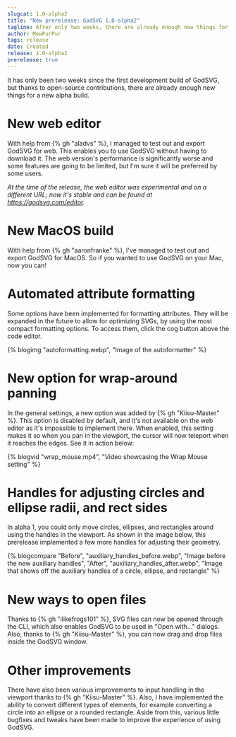 ```yaml
---
slugcat: 1.0-alpha2
title: "New prerelease: GodSVG 1.0-alpha2"
tagline: After only two weeks, there are already enough new things for a new alpha build. Most notably, GodSVG is out for web and MacOS!
author: MewPurPur
tags: release
date: Created
release: 1.0-alpha2
prerelease: true
---
```


It has only been two weeks since the first development build of GodSVG, but thanks to open-source contributions, there are already enough new things for a new alpha build.

# New web editor

With help from {% gh "aladvs" %}, I managed to test out and export GodSVG for web. This enables you to use GodSVG without having to download it. The web version's performance is significantly worse and some features are going to be limited, but I'm sure it will be preferred by some users.

*At the time of the release, the web editor was experimental and on a different URL; now it's stable and can be found at <https://godsvg.com/editor>.*

# New MacOS build

With help from {% gh "aaronfranke" %}, I've managed to test out and export GodSVG for MacOS. So if you wanted to use GodSVG on your Mac, now you can!

# Automated attribute formatting

Some options have been implemented for formatting attributes. They will be expanded in the future to allow for optimizing SVGs, by using the most compact formatting options. To access them, click the cog button above the code editor.

{% blogimg "autoformatting.webp", "Image of the autoformatter" %}

# New option for wrap-around panning

In the general settings, a new option was added by {% gh "Kiisu-Master" %}. This option is disabled by default, and it's not available on the web editor as it's impossible to implement there. When enabled, this setting makes it so when you pan in the viewport, the cursor will now teleport when it reaches the edges. See it in action below:

{% blogvid "wrap_mouse.mp4", "Video showcasing the Wrap Mouse setting" %}

# Handles for adjusting circles and ellipse radii, and rect sides

In alpha 1, you could only move circles, ellipses, and rectangles around using the handles in the viewport. As shown in the image below, this prerelease implemented a few more handles for adjusting their geometry.

{% blogcompare "Before", "auxiliary_handles_before.webp", "Image before the new auxiliary handles", "After", "auxiliary_handles_after.webp", "Image that shows off the auxiliary handles of a circle, ellipse, and rectangle" %}

# New ways to open files

Thanks to {% gh "ilikefrogs101" %}, SVG files can now be opened through the CLI, which also enables GodSVG to be used in "Open with..." dialogs. Also, thanks to {% gh "Kiisu-Master" %}, you can now drag and drop files inside the GodSVG window.

# Other improvements

There have also been various improvements to input handling in the viewport thanks to {% gh "Kiisu-Master" %}. Also, I have implemented the ability to convert different types of elements, for example converting a circle into an ellipse or a rounded rectangle. Aside from this, various little bugfixes and tweaks have been made to improve the experience of using GodSVG.